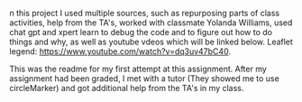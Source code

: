 n this project I used multiple sources, such as repurposing parts of class activities, help from the TA's, worked with classmate Yolanda Williams, used chat gpt and xpert learn to debug the code and to figure out how to do things and why, as well as youtube vdeos which will be linked below. Leaflet legend: https://www.youtube.com/watch?v=dq3uv47bC40.

This was the readme for my first attempt at this assignment. After my assignment had been graded, I met with a tutor (They showed me to use circleMarker) and got additional help from the TA's in my class.
